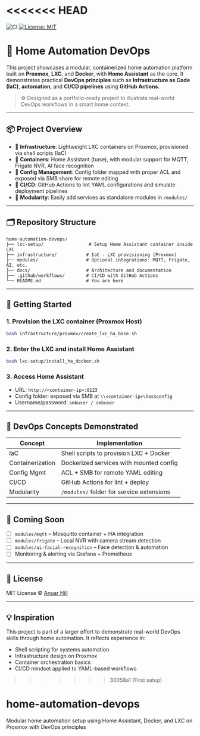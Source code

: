 <<<<<<< HEAD
=======
![CI](https://github.com/anuarhill/home-automation-devops/actions/workflows/yaml-lint.yml/badge.svg)
[![License: MIT](https://img.shields.io/badge/License-MIT-yellow.svg)](https://opensource.org/licenses/MIT)


# 🏡 Home Automation DevOps

This project showcases a modular, containerized home automation platform built on **Proxmox**, **LXC**, and **Docker**, with **Home Assistant** as the core. It demonstrates practical **DevOps principles** such as **Infrastructure as Code (IaC)**, **automation**, and **CI/CD pipelines** using **GitHub Actions**.

> ⚙️ Designed as a portfolio-ready project to illustrate real-world DevOps workflows in a smart home context.

---

## 📦 Project Overview

- 🧱 **Infrastructure**: Lightweight LXC containers on Proxmox, provisioned via shell scripts (IaC)
- 🐳 **Containers**: Home Assistant (base), with modular support for MQTT, Frigate NVR, AI face recognition
- 📁 **Config Management**: Config folder mapped with proper ACL and exposed via SMB share for remote editing
- 🚀 **CI/CD**: GitHub Actions to lint YAML configurations and simulate deployment pipelines
- 🔌 **Modularity**: Easily add services as standalone modules in `/modules/`

---

## 🗂️ Repository Structure

```
home-automation-devops/
├── lxc-setup/                 # Setup Home Assistant container inside LXC
├── infrastructure/           # IaC - LXC provisioning (Proxmox)
├── modules/                  # Optional integrations: MQTT, Frigate, AI, etc.
├── docs/                     # Architecture and documentation
├── .github/workflows/        # CI/CD with GitHub Actions
└── README.md                 # You are here
```

---

## 🚀 Getting Started

### 1. Provision the LXC container (Proxmox Host)
```bash
bash infrastructure/proxmox/create_lxc_ha_base.sh
```

### 2. Enter the LXC and install Home Assistant
```bash
bash lxc-setup/install_ha_docker.sh
```

### 3. Access Home Assistant
- URL: `http://<container-ip>:8123`
- Config folder: exposed via SMB at `\\<container-ip>\hassconfig`
- Username/password: `smbuser / smbuser`

---

## 🧠 DevOps Concepts Demonstrated

| Concept           | Implementation                          |
|------------------|------------------------------------------|
| IaC              | Shell scripts to provision LXC + Docker  |
| Containerization | Dockerized services with mounted config  |
| Config Mgmt      | ACL + SMB for remote YAML editing        |
| CI/CD            | GitHub Actions for lint + deploy         |
| Modularity       | `/modules/` folder for service extensions|

---

## 🔧 Coming Soon

- [ ] `modules/mqtt` – Mosquitto container + HA integration
- [ ] `modules/frigate` – Local NVR with camera stream detection
- [ ] `modules/ai-facial-recognition` – Face detection & automation
- [ ] Monitoring & alerting via Grafana + Prometheus

---

## 🪪 License

MIT License © [Anuar Hill](https://github.com/anuarhill)

---

## 💡 Inspiration

This project is part of a larger effort to demonstrate real-world DevOps skills through home automation. It reflects experience in:
- Shell scripting for systems automation
- Infrastructure design on Proxmox
- Container orchestration basics
- CI/CD mindset applied to YAML-based workflows
>>>>>>> 30058a1 (First setup)
# home-automation-devops
Modular home automation setup using Home Assistant, Docker, and LXC on Proxmox with DevOps principles
